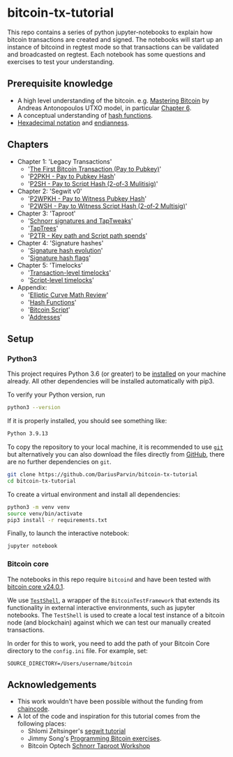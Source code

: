 # bitcoin-tx-tutorial

This repo contains a series of python jupyter-notebooks to explain how bitcoin transactions are created and signed. The notebooks will start up an instance of bitcoind in regtest mode so that transactions can be validated and broadcasted on regtest. Each notebook has some questions and exercises to test your understanding.

## Prerequisite knowledge
- A high level understanding of the bitcoin. e.g. [Mastering Bitcoin](https://github.com/bitcoinbook/bitcoinbook) by Andreas Antonopoulos UTXO model, in particular [Chapter 6](https://github.com/bitcoinbook/bitcoinbook/blob/develop/ch06.asciidoc).
- A conceptual understanding of [hash functions](https://www.thesslstore.com/blog/what-is-a-hash-function-in-cryptography-a-beginners-guide).
- [Hexadecimal notation](https://inst.eecs.berkeley.edu/~cs61bl/r//cur/bits/decimal-binary-hex.html?topic=lab28.topic&step=2&course=) and [endianness](https://www.freecodecamp.org/news/what-is-endianness-big-endian-vs-little-endian/).

## Chapters

+ Chapter 1: 'Legacy Transactions'
  - '[The First Bitcoin Transaction (Pay to Pubkey)](https://github.com/DariusParvin/bitcoin-tx-tutorial/blob/main/chapter1-legacy/first-btc-tx.ipynb)'
  - '[P2PKH - Pay to Pubkey Hash](https://github.com/DariusParvin/bitcoin-tx-tutorial/blob/main/chapter1-legacy/p2pkh.ipynb)'
  - '[P2SH - Pay to Script Hash (2-of-3 Mulitisig)](https://github.com/DariusParvin/bitcoin-tx-tutorial/blob/main/chapter1-legacy/p2sh-multisig.ipynb)'
+ Chapter 2: 'Segwit v0'
  - '[P2WPKH - Pay to Witness Pubkey Hash](https://github.com/DariusParvin/bitcoin-tx-tutorial/blob/main/chapter2-segwitv0/p2wpkh.ipynb)'
  - '[P2WSH - Pay to Witness Script Hash (2-of-2 Multisig)](https://github.com/DariusParvin/bitcoin-tx-tutorial/blob/main/chapter2-segwitv0/p2wsh-2-of-2-multisig.ipynb)'
+ Chapter 3: 'Taproot'
  - '[Schnorr signatures and TapTweaks](https://github.com/DariusParvin/bitcoin-tx-tutorial/blob/main/chapter3-taproot/schnorr-sig-and-taptweak.ipynb)'
  - '[TapTrees](https://github.com/DariusParvin/bitcoin-tx-tutorial/blob/main/chapter3-taproot/taproot-taptree.ipynb)'
  - '[P2TR - Key path and Script path spends](https://github.com/DariusParvin/bitcoin-tx-tutorial/blob/main/chapter3-taproot/p2tr-key-and-script-path.ipynb)'
+ Chapter 4: 'Signature hashes'
  - '[Signature hash evolution](https://github.com/DariusParvin/bitcoin-tx-tutorial/blob/main/chapter4-sighash/sighash-evolution.ipynb)'
  - '[Signature hash flags](https://github.com/DariusParvin/bitcoin-tx-tutorial/blob/main/chapter4-sighash/sighash-flags.ipynb)'
+ Chapter 5: 'Timelocks'
  - '[Transaction-level timelocks](https://github.com/DariusParvin/bitcoin-tx-tutorial/blob/main/chapter5-timelocks/transaction-level-timelocks.ipynb)'
  - '[Script-level timelocks](https://github.com/DariusParvin/bitcoin-tx-tutorial/blob/main/chapter5-timelocks/script-level-timelocks.ipynb)'
+ Appendix:
  - '[Elliptic Curve Math Review](https://github.com/DariusParvin/bitcoin-tx-tutorial/blob/main/appendix/elliptic_curve_math_review.ipynb)'
  - '[Hash Functions](https://github.com/DariusParvin/bitcoin-tx-tutorial/blob/main/appendix/hash-functions.ipynb)'
  - '[Bitcoin Script](https://github.com/DariusParvin/bitcoin-tx-tutorial/blob/main/appendix/bitcoin_script.ipynb)'
  - '[Addresses](https://github.com/DariusParvin/bitcoin-tx-tutorial/blob/main/appendix/addresses.ipynb)'

## Setup
### Python3
This project requires Python 3.6 (or greater) to be [installed](https://www.python.org/downloads/) on your machine already. All other dependencies will be installed automatically with pip3.

To verify your Python version, run
```sh
python3 --version
```
If it is properly installed, you should see something like:
```sh
Python 3.9.13
```

To copy the repository to your local machine, it is recommended to use [`git`](https://git-scm.com/downloads) but alternatively you can also download the files directly from [GitHub](https://github.com/DariusParvin/bitcoin-tx-tutorial), there are no further dependencies on `git`.

```sh
git clone https://github.com/DariusParvin/bitcoin-tx-tutorial
cd bitcoin-tx-tutorial
```

To create a virtual environment and install all dependencies:
```sh
python3 -m venv venv
source venv/bin/activate
pip3 install -r requirements.txt
```

Finally, to launch the interactive notebook:
```sh
jupyter notebook
```
### Bitcoin core

The notebooks in this repo require `bitcoind` and have been tested with [bitcoin core v24.0.1](https://github.com/bitcoin/bitcoin/releases/tag/v24.0.1).

We use [`TestShell`](https://github.com/bitcoin/bitcoin/blob/master/test/functional/test-shell.md), a wrapper of the `BitcoinTestFramework` that extends its functionality in external interactive environments, such as jupyter notebooks.
The `TestShell` is used to create a local test instance of a bitcoin node (and blockchain) against which we can test our manually created transactions.

In order for this to work, you need to add the path of your Bitcoin Core directory to the `config.ini` file.
For example, set:

```
SOURCE_DIRECTORY=/Users/username/bitcoin
```


## Acknowledgements
- This work wouldn't have been possible without the funding from [chaincode](https://chaincode.com).
- A lot of the code and inspiration for this tutorial comes from the following places:
  - Shlomi Zeltsinger's [segwit tutorial](https://github.com/zeltsi/segwit_tutorial/tree/master/transactions)
  - Jimmy Song's [Programming Bitcoin exercises](https://github.com/jimmysong/pb-exercises).
  - Bitcoin Optech [Schnorr Taproot Workshop](https://bitcoinops.org/en/schorr-taproot-workshop/)
